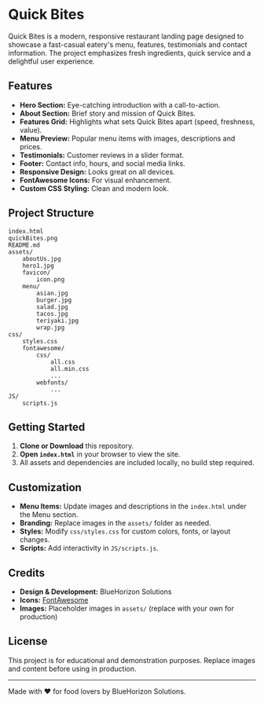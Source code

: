 # Quick Bites

Quick Bites is a modern, responsive restaurant landing page designed to showcase a fast-casual eatery's menu, features, testimonials and contact information. The project emphasizes fresh ingredients, quick service and a delightful user experience.

## Features

- **Hero Section:** Eye-catching introduction with a call-to-action.
- **About Section:** Brief story and mission of Quick Bites.
- **Features Grid:** Highlights what sets Quick Bites apart (speed, freshness, value).
- **Menu Preview:** Popular menu items with images, descriptions and prices.
- **Testimonials:** Customer reviews in a slider format.
- **Footer:** Contact info, hours, and social media links.
- **Responsive Design:** Looks great on all devices.
- **FontAwesome Icons:** For visual enhancement.
- **Custom CSS Styling:** Clean and modern look.

## Project Structure

```
index.html
quickBites.png
README.md
assets/
    aboutUs.jpg
    hero1.jpg
    favicon/
        icon.png
    menu/
        asian.jpg
        burger.jpg
        salad.jpg
        tacos.jpg
        teriyaki.jpg
        wrap.jpg
css/
    styles.css
    fontawesome/
        css/
            all.css
            all.min.css
            ...
        webfonts/
            ...
JS/
    scripts.js
```

## Getting Started

1. **Clone or Download** this repository.
2. **Open `index.html`** in your browser to view the site.
3. All assets and dependencies are included locally, no build step required.

## Customization

- **Menu Items:** Update images and descriptions in the `index.html` under the Menu section.
- **Branding:** Replace images in the `assets/` folder as needed.
- **Styles:** Modify `css/styles.css` for custom colors, fonts, or layout changes.
- **Scripts:** Add interactivity in `JS/scripts.js`.

## Credits

- **Design & Development:** BlueHorizon Solutions
- **Icons:** [FontAwesome](https://fontawesome.com/)
- **Images:** Placeholder images in `assets/` (replace with your own for production)

## License

This project is for educational and demonstration purposes. Replace images and content before using in production.

---

Made with ❤️ for food lovers by BlueHorizon Solutions.